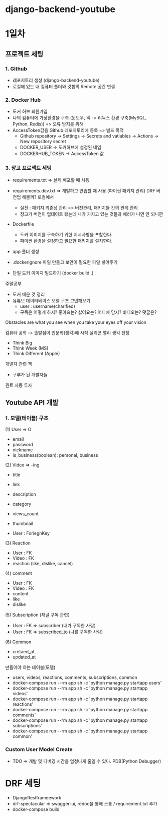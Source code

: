 # django-backend-youtube

# 1일차

## 프로젝트 세팅

### 1. Github

- 레포지토리 생성 (django-backend-youtube)
- 로컬에 있는 내 컴퓨터 폴더와 깃헙의 Remote 공간 연결

### 2. Docker Hub

- 도커 허브 회원가입
- 나의 컴퓨터에 가상환경을 구축 (윈도우, 맥 -> 리눅스 환경 구축(MySQL, Python, Redis)) => 오류 방지를 위해
- AccessToken값을 Github 레포지토리에 등록 => 빌드 목적
    - Github repository -> Settings -> Secrets and vatiables -> Actions -> New repository secret
    - DOCKER_USER -> 도커허브에 설정된 네임
    - DOCKERHUB_TOKEN -> AccessToken 값

### 3. 장고 프로젝트 세팅

- requirements.txt => 실제 배포할 때 사용
- requirements.dev.txt => 개발하고 연습할 때 사용 (파이썬 패키지 관리) DRF 버전업 해볼까? 로컬에서
    - 실전 : 패키지 의존성 관리 => 버전관리, 패키지들 간의 관계 관리
    - 장고가 버전이 업데이트 됐는데 내가 가지고 있는 것들과 에러가 나면 안 되니깐

- Dockerfile
    - 도커 이미지를 구축하기 위한 지시사항을 포함한다.
    - 파이썬 환경을 설정하고 필요한 패키지를 설치한다.

- app 폴더 생성

- .dockerignore 파일 만들고 보안이 필요한 파일 넣어주기

- 단일 도커 이미지 빌드하기 (docker build .)

주말공부
- 도커 배운 것 정리
- 유튜브 데이터베이스 모델 구조 고민해오기
    - user : username(charified)
    - 구독은 어떻게 하지? 좋아요는? 싫어요는? 어디에 담지? 비디오는? 댓글은?

Obstacles are what you see when you take your eyes off your vision

컴퓨터 공학 -> 출발점이 인문학(생각)에 시작
실리콘 밸리 생각 전쟁
- Think Big
- Think Week (MS)
- Think Different (Apple)

개발자 관련 책
- 구루가 된 개발자들

퀀트 자동 투자

## Youtube API 개발
### 1. 모델(테이블) 구조

(1) User => O

- email
- password
- nickname
- is_business(boolean): personal, business

(2) Video => -ing

- title
- link
- description
- category
- views_count
- thumbnail

- User : ForiegnKey

(3) Reaction

- User : FK
- Video : FK
- reaction (like, dislike, cancel)

<!-- (4) Notifications (알림 관련)
- User : FK
- Vidoe : FK

```
User:Notification => 
User -> Noti, Noti, Noti (알림을 여러 개 받을 수 있다.)
Noti -> User (여러 유저에게 보낼 수는 있지만, 여러 유저를 담아서 보낼 수는 없다. OOO님이 신청하신 어쩌구는 가능한데, OOO님, XXX님, AAA님들이 신청하신~ 이렇게 되지는 않음)
```
```
Video:Noti
``` -->

(4) comment
- User : FK
- Video : FK
- content
- like
- dislike

(5) Subscription (채널 구독 관련)
- User : FK => subscriber (내가 구독한 사람)
- User : FK => subscribed_to (나를 구독한 사람)

<!-- 올린 날짜/수정 날짜 -->
(6) Common
- cretaed_at
- updated_at

만들어야 하는 테이블(모델)
- users, videos, reactions, comments, subscriptions, common
- docker-compose run --rm app sh -c 'python manage.py startapp users'
- docker-compose run --rm app sh -c 'python manage.py startapp videos'
- docker-compose run --rm app sh -c 'python manage.py startapp reactions'
- docker-compose run --rm app sh -c 'python manage.py startapp comments'
- docker-compose run --rm app sh -c 'python manage.py startapp subscriptions'
- docker-compose run --rm app sh -c 'python manage.py startapp common'

### Custom User Model Create

- TDO => 개발 및 디버깅 시간을 엄청나게 줄일 수 있다. PDB(Python Debugger)

# DRF 세팅
- DjangoRestframeework
- drf-spectacular => swagger-ui, redoc을 통해 소통 / requirement.txt 추가
- docker-compose build